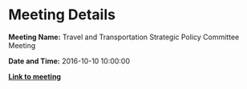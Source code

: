 # Meeting Details

**Meeting Name:** Travel and Transportation Strategic Policy Committee Meeting

**Date and Time:** 2016-10-10 10:00:00

**<a href="https://www.limerick.ie/council/whats-on/travel-and-transportation-strategic-policy-committee-meeting-1" target="_blank">Link to meeting</a>**
